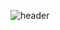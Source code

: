 ![header](https://capsule-render.vercel.app/api?type=soft&color=random&height=200&section=header&text=aejeong%20render&fontSize=90&fontColor=ffffff&animation=twinkling)
